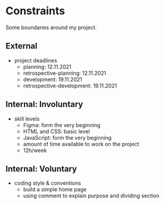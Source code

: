 # Constraints

Some boundaries around my project.

## External

<!--
  constraints coming from the outside that your team has no control over. these may include:
  - project deadlines
  - UI design or color schemes
  - technologies (sometimes a client will tell you what to use)
-->

- project deadlines
  - planning: 12.11.2021
  - retrospective-planning: 12.11.2021
  - development: 19.11.2021
  - retrospective-development: 19.11.2021

## Internal: Involuntary

<!--
  constraints that come from within your team, and you have no control over. they may include:
  - each of your individual skill levels
  - amount of time available to work on the project
-->

- skill levels
  - Figma: form the very beginning
  - HTML and CSS: basic level
  - JavaScript: form the very beginning
  - amount of time available to work on the project
  - 12h/week

## Internal: Voluntary

<!--
  constraints that your team decided on to help scope the project. they may include:
  - coding style & conventions
  - agree on a code review checklist for the project repository
  - the number of hours you want to spend working
  - only using the colors black and white
-->

- coding style & conventions
  - build a simple home page
  - using comment to explain purpose and dividing section
